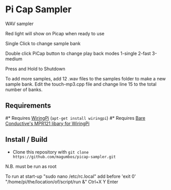 # Pi Cap Sampler
WAV sampler

Red light will show on Picap when ready to use

Single Click to change sample bank

Double click PiCap button to change play back modes
1-single
2-fast
3-medium

Press and Hold to Shutdown

To add more samples, add 12 .wav files to the samples folder to make a new sample bank. Edit the touch-mp3.cpp file and change line 15 to the total number of banks.

## Requirements

#* Requires [WiringPi](http://wiringpi.com/) (`apt-get install wiringpi`)
#* Requires [Bare Conductive's MPR121 libary for WiringPi](https://github.com/BareConductive/wiringpi-mpr121)

## Install / Build

* Clone this repository with `git clone https://github.com/magumbos/picap-sampler.git`

N.B. must be run as root    

To run at start-up
"sudo nano /etc/rc.local"
add before 'exit 0' "/home/pi/the/location/of/script/run &"
Ctrl+X
Y
Enter
